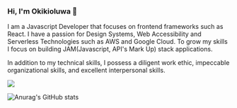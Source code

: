 ### Hi, I'm Okikioluwa 👋

I am a Javascript Developer that focuses on frontend frameworks such as React. I have a passion for Design Systems, Web Accessibility and Serverless Technologies such as AWS and Google Cloud. To grow my skills I focus on building JAM(Javascript, API's Mark Up) stack applications.

In addition to my technical skills, I possess a diligent work ethic, impeccable organizational skills, and excellent interpersonal skills.

![](https://komarev.com/ghpvc/?username=okiki123&color=brightgreen)

![Anurag's GitHub stats](https://github-readme-stats.vercel.app/api?username=okiki123&hide=contribs,prs)


